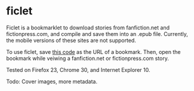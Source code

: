 ficlet
======
Ficlet is a bookmarklet to download stories from fanfiction.net and fictionpress.com, and compile and save them into an .epub file. Currently, the mobile versions of these sites are not supported.

To use ficlet, save [this code](javascript:(function(){var%20e="https://raw.github.com/fb39ca4/ficlet/master/";var%20t=document.createElement("script");t.src=e+"zip.js";t.type="text/javascript";document.body.appendChild(t);var%20n=document.createElement("script");n.src=e+"deflate.js";n.type="text/javascript";document.body.appendChild(n);var%20r=document.createElement("script");r.src=e+"async.js";r.type="text/javascript";document.body.appendChild(r);var%20i=document.createElement("script");i.src=e+"filesaver.js";i.type="text/javascript";document.body.appendChild(i);var%20s=document.createElement("script");s.type="text/javascript";s.src=e+"ficlet.js";document.body.appendChild(s)})()) as the URL of a bookmark. Then, open the bookmark while veiwing a fanfiction.net or fictionpress.com story.

Tested on Firefox 23, Chrome 30, and Internet Explorer 10.

Todo: Cover images, more metadata.
